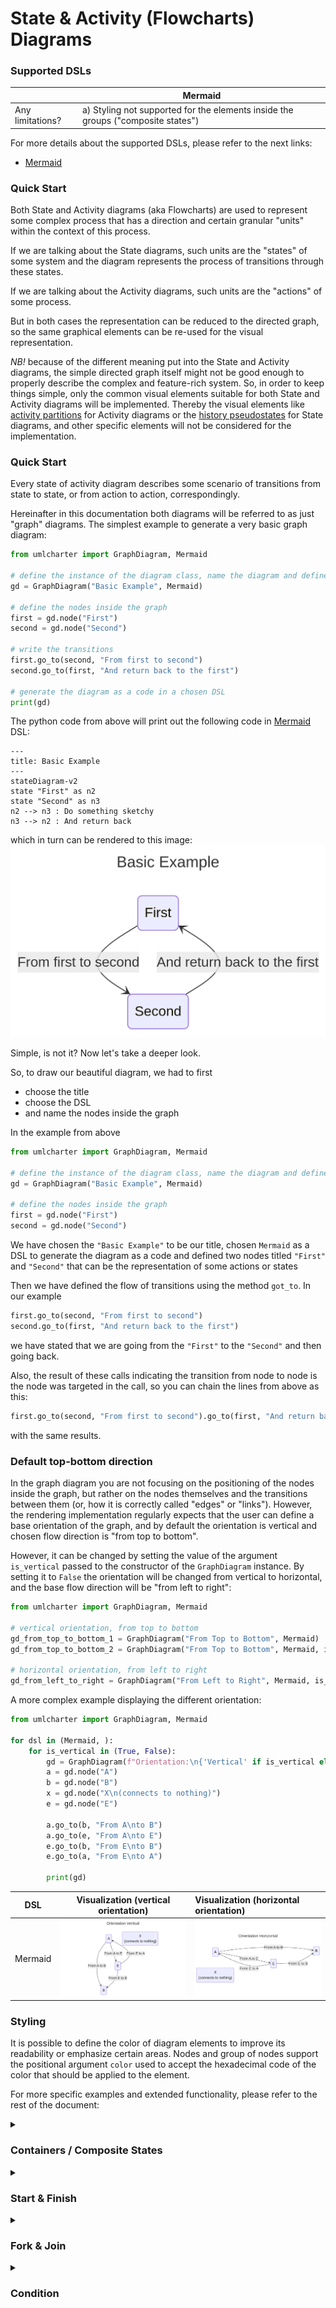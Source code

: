 # State & Activity (Flowcharts) Diagrams

### Supported DSLs

|                  | Mermaid                                                                          | 
|------------------|----------------------------------------------------------------------------------|
| Any limitations? | a) Styling not supported for the elements inside the groups ("composite states") |

For more details about the supported DSLs, please refer to the next links:

- [Mermaid](https://mermaid.js.org/)

### Quick Start

Both State and Activity diagrams (aka Flowcharts) are used to represent some complex process that has a direction
and certain granular "units" within the context of this process.

If we are talking about the State diagrams, such units are the "states" of some system and the diagram represents the 
process of transitions through these states.

If we are talking about the Activity diagrams, such units are the "actions" of some process.

But in both cases the representation can be reduced to the directed graph, so the same graphical elements can be re-used
for the visual representation.

*NB!* because of the different meaning put into the State and Activity diagrams, the simple directed graph itself 
might not be good enough to properly describe the complex and feature-rich 
system. So, in order to keep things simple, only the common visual elements suitable for both State and Activity diagrams
will be implemented. 
Thereby the visual elements like [activity partitions](https://www.uml-diagrams.org/activity-diagrams.html#partition) 
for Activity diagrams or the 
[history pseudostates](https://www.uml-diagrams.org/state-machine-diagrams.html#pseudostate) for State diagrams, and other specific elements will 
not be considered for the implementation. 

### Quick Start

Every state of activity diagram describes some scenario of transitions from state to state, 
or from action to action, correspondingly.

Hereinafter in this documentation both diagrams will be referred to as just "graph" diagrams. 
The simplest example to generate a very basic graph diagram:

```python
from umlcharter import GraphDiagram, Mermaid

# define the instance of the diagram class, name the diagram and define the DSL being used
gd = GraphDiagram("Basic Example", Mermaid)

# define the nodes inside the graph
first = gd.node("First")
second = gd.node("Second")

# write the transitions
first.go_to(second, "From first to second")
second.go_to(first, "And return back to the first")

# generate the diagram as a code in a chosen DSL
print(gd)
```

The python code from above will print out the following code in [Mermaid](https://mermaid.js.org/) DSL:

```text
---
title: Basic Example
---
stateDiagram-v2
state "First" as n2
state "Second" as n3
n2 --> n3 : Do something sketchy
n3 --> n2 : And return back
```

which in turn can be rendered to this image:
![image](images/basic.png)

Simple, is not it? Now let's take a deeper look.

So, to draw our beautiful diagram, we had to first

- choose the title
- choose the DSL
- and name the nodes inside the graph

In the example from above
```python
from umlcharter import GraphDiagram, Mermaid

# define the instance of the diagram class, name the diagram and define the DSL being used
gd = GraphDiagram("Basic Example", Mermaid)

# define the nodes inside the graph
first = gd.node("First")
second = gd.node("Second")
```

We have chosen the `"Basic Example"` to be our title, chosen `Mermaid` as a DSL to generate the diagram as a code and
defined two nodes titled `"First"` and `"Second"` that can be the representation of some actions or states

Then we have defined the flow of transitions using the method `got_to`. In our example
```python
first.go_to(second, "From first to second")
second.go_to(first, "And return back to the first")
```
we have stated that we are going from the `"First"` to the `"Second"` and then going back.

Also, the result of these calls indicating the transition from node to node is the node was targeted in the call, so you can chain the lines from above as this:

```python
first.go_to(second, "From first to second").go_to(first, "And return back to the first")
```
with the same results.

### Default top-bottom direction

In the graph diagram you are not focusing on the positioning of the nodes inside the graph, but rather on the nodes themselves and the transitions between them
(or, how it is correctly called "edges" or "links"). However, the rendering implementation regularly expects that the user
can define a base orientation of the graph, and by default the orientation is vertical and chosen flow direction is "from top to bottom".

However, it can be changed by setting the value of the argument `is_vertical` passed to the constructor of the `GraphDiagram` instance.
By setting it to `False` the orientation will be changed from vertical to horizontal, and the base flow direction will be "from left to right":

```python
from umlcharter import GraphDiagram, Mermaid

# vertical orientation, from top to bottom
gd_from_top_to_bottom_1 = GraphDiagram("From Top to Bottom", Mermaid)
gd_from_top_to_bottom_2 = GraphDiagram("From Top to Bottom", Mermaid, is_vertical=True)

# horizontal orientation, from left to right
gd_from_left_to_right = GraphDiagram("From Left to Right", Mermaid, is_vertical=False)
```

A more complex example displaying the different orientation:
```python
from umlcharter import GraphDiagram, Mermaid

for dsl in (Mermaid, ):
    for is_vertical in (True, False):
        gd = GraphDiagram(f"Orientation:\n{'Vertical' if is_vertical else 'Horizontal'}", dsl, is_vertical=is_vertical)
        a = gd.node("A")
        b = gd.node("B")
        x = gd.node("X\n(connects to nothing)")
        e = gd.node("E")

        a.go_to(b, "From A\nto B")
        a.go_to(e, "From A\nto E")
        e.go_to(b, "From E\nto B")
        e.go_to(a, "From E\nto A")

        print(gd)
```


| DSL     |     Visualization (vertical orientation)      | Visualization (horizontal orientation)          |
|---------|:---------------------------------------------:|:------------------------------------------------|
| Mermaid | ![image](images/complex_mermaid_vertical.png) | ![image](images/complex_mermaid_horizontal.png) |


### Styling

It is possible to define the color of diagram elements
to improve its readability or emphasize certain areas.
Nodes and group of nodes support the positional argument
`color` used to accept the hexadecimal code of the color that should be applied to the element.

For more specific examples and extended functionality, please refer to the rest of the document:

<details>
<summary><h3>Containers / Composite States</h3></summary>

In graph diagrams the nodes can be organized in the containers. In the context of state diagrams such groups represent the "composite state", 
some container of some smaller or intermediate states that can be aggregated into the larger entity for the easier modelling and analysis.
Similar meaning applicable to the activity diagram where these groups depict the set of encapsulated activities that in the 
larger scale can be interpreted as a single large meaningful single action.

To define such container of nodes, you have to just have to create a new `node` from the already existing one. 
Then this already existing one becomes a container for the other nodes.

_NB: nodes within the graph can interact with each other only within the same level. 
It means if you have a container of nodes, then these nodes inside the container can interact with each other, 
but cannot interact with the nodes outside of it._

```python
from umlcharter import GraphDiagram, Mermaid

for dsl in (Mermaid,):
    gd = GraphDiagram("Containerized Nodes", dsl)
    green_color = "769D8F"
    container = gd.node("Group", color=green_color)
    node = gd.node("Node", color=green_color)
    nested_node = container.node("Nested Node")
    nested_container = container.node("Nested Group", green_color)
    nested_container.node("Deeply Nested Node", green_color)
    container.go_to(node, "A link")
    nested_node.go_to(nested_container, "Go deeper!")
    print(gd)
```

| DSL                 |                                                      Visualization                                                       |
|---------------------|:------------------------------------------------------------------------------------------------------------------------:|
| Mermaid             | ❌ Styling of the nested elements is not supported at the moment of writing ❌<br/> ![image](images/container_mermaid.png) |

</details>

<details>
<summary><h3>Start & Finish</h3></summary>

Within the graph you can use the special abstract nodes `start` and `finish` that are the ultimate and explicit nodes 
used to identify the very beginning and the end of the flow described in the graph.

These `start` and `finish` are available at any level, including the containers.

_NB: because these nodes does not have any inner meaning except being just some kind of anchors,
the direct link between `start` and `finish` is not possible because it is meaningless. Because of the similar reasons it is
also not allowed to define the `start` as the destination for the transition between states. 
And you cannot use `finish` as the start of the transition._

```python
from umlcharter import GraphDiagram, Mermaid

for dsl in (Mermaid,):
    gd = GraphDiagram("Start & Finish", dsl)
    node = gd.node("Node")

    # top-level graph start & finish:
    gd.start.go_to(node).go_to(gd.finish)

    container = gd.node("Group of nodes")
    nested_node = container.node("Nested Node")
    
    # container-level start & finish
    container.start.go_to(nested_node).go_to(container.finish)

    gd.start.go_to(container).go_to(gd.finish)
    print(gd)
```

| DSL                 |               Visualization               |
|---------------------|:-----------------------------------------:|
| Mermaid             | ![image](images/start_finish_mermaid.png) |

</details>

<details>
<summary><h3>Fork & Join</h3></summary>

The special methods `fork` and `join` can be used to define the special "fork" and "join" used do describe the 
beginning and the end of the parallel processes correspondingly.

```python
from umlcharter import GraphDiagram, Mermaid

for dsl in (Mermaid,):

    gd = GraphDiagram("Parallel Processes", dsl)
    a = gd.node("A")
    b = gd.node("B")
    c = gd.node("C")
    d = gd.node("D")
    fork = gd.fork()
    join = gd.join()

    # split the flow
    a.go_to(fork, "Fork the process")
    fork.go_to(b, "These transitions\nare happening...")
    fork.go_to(c, "... simultaneously")

    # join the flow
    b.go_to(join)
    c.go_to(join)

    join.go_to(d, "The flow has been synchronized")
    print(gd)
```

| DSL                 |             Visualization             |
|---------------------|:-------------------------------------:|
| Mermaid             | ![image](images/parallel_mermaid.png) |

</details>

<details>
<summary><h3>Condition</h3></summary>

To define the conditional node that can control the direction of the flow, you can use method `condition`:

```python
from umlcharter import GraphDiagram, Mermaid

for dsl in (Mermaid,):
    gd = GraphDiagram("Condition", dsl)
    initial = gd.node("You are a\nsweet-tooth")

    # offer different sweets
    condition1 = gd.condition()
    gd.start.go_to(initial).go_to(condition1, "What would you like?")

    # ice cream
    ice_cream_offer = gd.node("Vanilla ice cream 🍨")
    condition1.go_to(ice_cream_offer, "What about cold ice cream?")
    eat_ice_cream = gd.node("Eat ice cream")
    ice_cream_offer.go_to(eat_ice_cream)
    eat_ice_cream.go_to(gd.finish)

    # chocolate + second condition
    chocolate_offer = gd.node("Chocolate 🍫")
    condition1.go_to(chocolate_offer, "Or maybe some fine chocolate?")
    eat_chocolate = gd.node("Eat chocolate")
    condition2 = gd.condition()
    chocolate_offer.go_to(condition2, "Are you sure?")
    condition2.go_to(eat_chocolate, "Definitely")
    condition2.go_to(condition1, "Hmm,\nlet me think again...")
    eat_chocolate.go_to(gd.finish)

    print(gd)
```

| DSL                 |             Visualization              |
|---------------------|:--------------------------------------:|
| Mermaid             | ![image](images/condition_mermaid.png) |

</details>